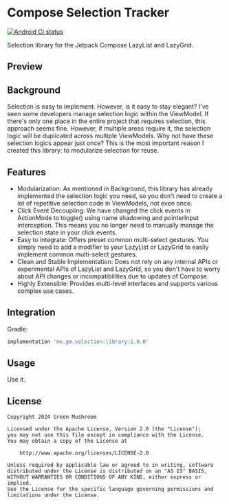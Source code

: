 # Compose Selection Tracker

[![Android CI status](https://github.com/MaterialCleaner/compose-selection-tracker/workflows/Android%20CI/badge.svg)](https://github.com/MaterialCleaner/compose-selection-tracker/actions)

Selection library for the Jetpack Compose LazyList and LazyGrid.

## Preview

## Background

Selection is easy to implement. However, is it easy to stay elegant? I've seen some developers
manage selection logic within the ViewModel. If there's only one place in the entire project that
requires selection, this approach seems fine. However, if multiple areas require it, the selection
logic will be duplicated across multiple ViewModels. Why not have these selection logics appear just
once? This is the most important reason I created this library: to modularize selection for reuse.

## Features

- Modularization: As mentioned in Background, this library has already implemented the selection
  logic you need, so you don't need to create a lot of repetitive selection code in ViewModels, not
  even once.
- Click Event Decoupling: We have changed the click events in ActionMode to toggle() using name
  shadowing and pointerInput interception. This means you no longer need to manually manage the
  selection state in your click events.
- Easy to integrate: Offers preset common multi-select gestures. You simply need to add a modifier
  to your LazyList or LazyGrid to easily implement common multi-select gestures.
- Clean and Stable Implementation: Does not rely on any internal APIs or experimental APIs of
  LazyList and LazyGrid, so you don't have to worry about API changes or incompatibilities due to
  updates of Compose.
- Highly Extensible: Provides multi-level interfaces and supports various complex use cases.

## Integration

Gradle:

```gradle
implementation 'me.gm.selection:library:1.0.0'
```

## Usage

Use it.

## License

    Copyright 2024 Green Mushroom

    Licensed under the Apache License, Version 2.0 (the "License");
    you may not use this file except in compliance with the License.
    You may obtain a copy of the License at

        http://www.apache.org/licenses/LICENSE-2.0

    Unless required by applicable law or agreed to in writing, software
    distributed under the License is distributed on an "AS IS" BASIS,
    WITHOUT WARRANTIES OR CONDITIONS OF ANY KIND, either express or implied.
    See the License for the specific language governing permissions and
    limitations under the License.
